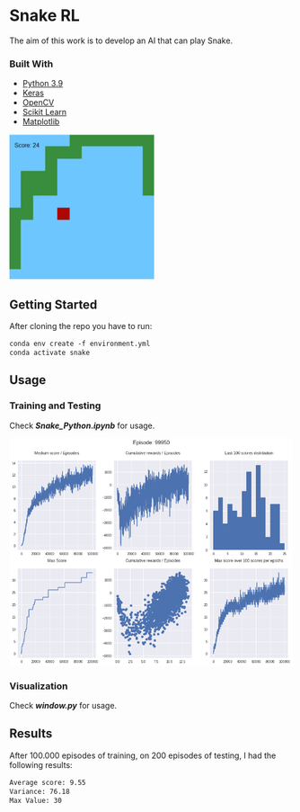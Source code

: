 # Snake RL

The aim of this work is to develop an AI that can play Snake.


### Built With

* [Python 3.9](https://www.python.org)
* [Keras](https://keras.io/)
* [OpenCV](https://opencv.org/)
* [Scikit Learn](https://scikit-learn.org/stable/) 
* [Matplotlib](https://matplotlib.org/)

![Playing game](img/play.png "Game")

## Getting Started

After cloning the repo you have to run:

```
conda env create -f environment.yml
conda activate snake
```

## Usage

### Training and Testing

Check ***Snake_Python.ipynb*** for usage.

![Training results](img/results.png "Results")

### Visualization 

Check ***window.py*** for usage.

## Results 

After 100.000 episodes of training, on 200 episodes of testing, I had the following results:

```
Average score: 9.55 
Variance: 76.18 
Max Value: 30
```


